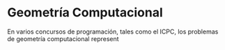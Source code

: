 # Geometría Computacional

En varios concursos de programación, tales como el ICPC, los problemas de geometría computacional represent
